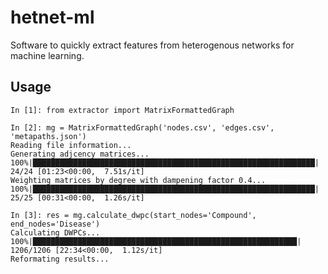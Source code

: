 # hetnet-ml

Software to quickly extract features from heterogenous networks for machine learning.

## Usage

    In [1]: from extractor import MatrixFormattedGraph
    
    In [2]: mg = MatrixFormattedGraph('nodes.csv', 'edges.csv', 'metapaths.json')
    Reading file information...
    Generating adjcency matrices...
    100%|███████████████████████████████████████████████████████████████| 24/24 [01:23<00:00,  7.51s/it]
    Weighting matrices by degree with dampening factor 0.4...
    100%|███████████████████████████████████████████████████████████████| 25/25 [00:31<00:00,  1.26s/it]
    
    In [3]: res = mg.calculate_dwpc(start_nodes='Compound', end_nodes='Disease')
    Calculating DWPCs...
    100%|███████████████████████████████████████████████████████████| 1206/1206 [22:34<00:00,  1.12s/it]
    Reformating results...
        
